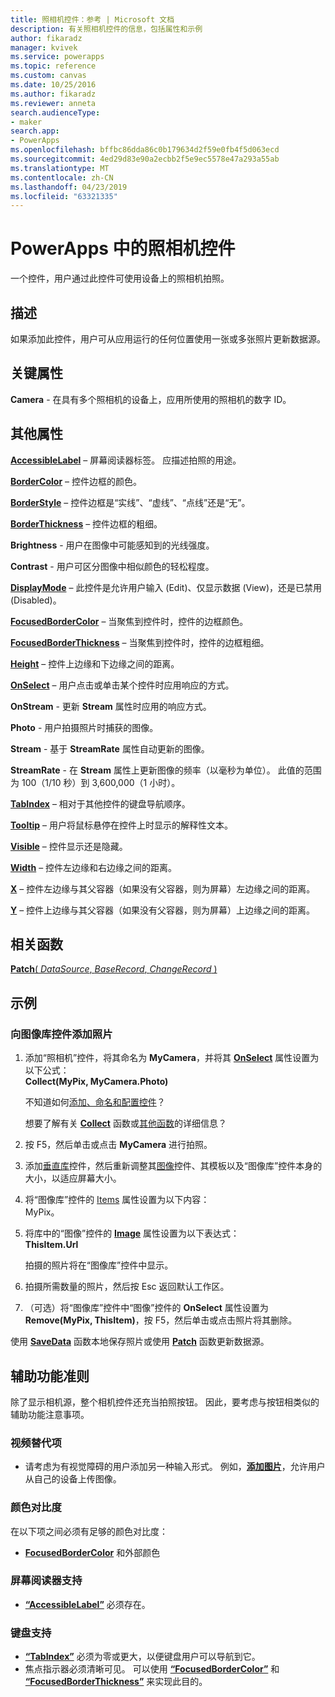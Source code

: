 ```yaml
---
title: 照相机控件：参考 | Microsoft 文档
description: 有关照相机控件的信息，包括属性和示例
author: fikaradz
manager: kvivek
ms.service: powerapps
ms.topic: reference
ms.custom: canvas
ms.date: 10/25/2016
ms.author: fikaradz
ms.reviewer: anneta
search.audienceType:
- maker
search.app:
- PowerApps
ms.openlocfilehash: bffbc86dda86c0b179634d2f59e0fb4f5d063ecd
ms.sourcegitcommit: 4ed29d83e90a2ecbb2f5e9ec5578e47a293a55ab
ms.translationtype: MT
ms.contentlocale: zh-CN
ms.lasthandoff: 04/23/2019
ms.locfileid: "63321335"
---
```

# <a name="camera-control-in-powerapps"></a>PowerApps 中的照相机控件
一个控件，用户通过此控件可使用设备上的照相机拍照。

## <a name="description"></a>描述
如果添加此控件，用户可从应用运行的任何位置使用一张或多张照片更新数据源。

## <a name="key-properties"></a>关键属性
**Camera** - 在具有多个照相机的设备上，应用所使用的照相机的数字 ID。

## <a name="additional-properties"></a>其他属性
**[AccessibleLabel](properties-accessibility.md)** – 屏幕阅读器标签。 应描述拍照的用途。

**[BorderColor](properties-color-border.md)** – 控件边框的颜色。

**[BorderStyle](properties-color-border.md)** – 控件边框是“实线”、“虚线”、“点线”还是“无”。

**[BorderThickness](properties-color-border.md)** – 控件边框的粗细。

**Brightness** - 用户在图像中可能感知到的光线强度。

**Contrast** - 用户可区分图像中相似颜色的轻松程度。

**[DisplayMode](properties-core.md)** – 此控件是允许用户输入 (Edit)、仅显示数据 (View)，还是已禁用 (Disabled)。

**[FocusedBorderColor](properties-color-border.md)** – 当聚焦到控件时，控件的边框颜色。

**[FocusedBorderThickness](properties-color-border.md)** – 当聚焦到控件时，控件的边框粗细。

**[Height](properties-size-location.md)** – 控件上边缘和下边缘之间的距离。

**[OnSelect](properties-core.md)** – 用户点击或单击某个控件时应用响应的方式。

**OnStream** - 更新 **Stream** 属性时应用的响应方式。

**Photo** - 用户拍摄照片时捕获的图像。

**Stream** - 基于 **StreamRate** 属性自动更新的图像。

**StreamRate** - 在 **Stream** 属性上更新图像的频率（以毫秒为单位）。  此值的范围为 100（1/10 秒）到 3,600,000（1 小时）。

**[TabIndex](properties-accessibility.md)** – 相对于其他控件的键盘导航顺序。

**[Tooltip](properties-core.md)** – 用户将鼠标悬停在控件上时显示的解释性文本。

**[Visible](properties-core.md)** – 控件显示还是隐藏。

**[Width](properties-size-location.md)** – 控件左边缘和右边缘之间的距离。

**[X](properties-size-location.md)** – 控件左边缘与其父容器（如果没有父容器，则为屏幕）左边缘之间的距离。

**[Y](properties-size-location.md)** – 控件上边缘与其父容器（如果没有父容器，则为屏幕）上边缘之间的距离。

## <a name="related-functions"></a>相关函数
[**Patch**( *DataSource*, *BaseRecord*, *ChangeRecord* )](../functions/function-patch.md)

## <a name="example"></a>示例
### <a name="add-photos-to-an-image-gallery-control"></a>向图像库控件添加照片
1. 添加“照相机”控件，将其命名为 **MyCamera**，并将其 **[OnSelect](properties-core.md)** 属性设置为以下公式：<br>
   **Collect(MyPix, MyCamera.Photo)**

    不知道如何[添加、命名和配置控件](../add-configure-controls.md)？

    想要了解有关 **[Collect](../functions/function-clear-collect-clearcollect.md)** 函数或[其他函数](../formula-reference.md)的详细信息？
2. 按 F5，然后单击或点击 **MyCamera** 进行拍照。
3. 添加[垂直库](control-gallery.md)控件，然后重新调整其[图像](control-image.md)控件、其模板以及“图像库”控件本身的大小，以适应屏幕大小。
4. 将“图像库”控件的 [Items](properties-core.md) 属性设置为以下内容：<br>MyPix。
5. 将库中的“图像”控件的 **[Image](properties-visual.md)** 属性设置为以下表达式：<br>
   **ThisItem.Url**

    拍摄的照片将在“图像库”控件中显示。
6. 拍摄所需数量的照片，然后按 Esc 返回默认工作区。
7. （可选）将“图像库”控件中“图像”控件的 **OnSelect** 属性设置为 **Remove(MyPix, ThisItem)**，按 F5，然后单击或点击照片将其删除。

使用 **[SaveData](../functions/function-savedata-loaddata.md)** 函数本地保存照片或使用 **[Patch](../functions/function-patch.md)** 函数更新数据源。


## <a name="accessibility-guidelines"></a>辅助功能准则
除了显示相机源，整个相机控件还充当拍照按钮。 因此，要考虑与按钮相类似的辅助功能注意事项。

### <a name="video-alternatives"></a>视频替代项
* 请考虑为有视觉障碍的用户添加另一种输入形式。 例如，**[添加图片](control-add-picture.md)**，允许用户从自己的设备上传图像。

### <a name="color-contrast"></a>颜色对比度
在以下项之间必须有足够的颜色对比度：
* **[FocusedBorderColor](properties-color-border.md)** 和外部颜色

### <a name="screen-reader-support"></a>屏幕阅读器支持
* **[“AccessibleLabel”](properties-accessibility.md)** 必须存在。

### <a name="keyboard-support"></a>键盘支持
* **[“TabIndex”](properties-accessibility.md)** 必须为零或更大，以便键盘用户可以导航到它。
* 焦点指示器必须清晰可见。 可以使用 **[“FocusedBorderColor”](properties-color-border.md)** 和 **[“FocusedBorderThickness”](properties-color-border.md)** 来实现此目的。
